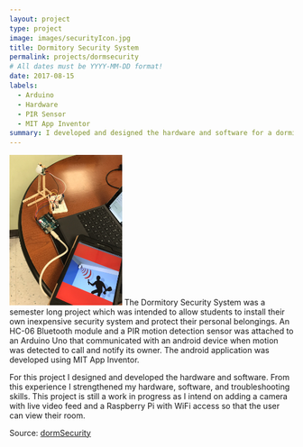 ```yaml
---
layout: project
type: project
image: images/securityIcon.jpg
title: Dormitory Security System
permalink: projects/dormsecurity
# All dates must be YYYY-MM-DD format!
date: 2017-08-15
labels:
  - Arduino
  - Hardware
  - PIR Sensor
  - MIT App Inventor
summary: I developed and designed the hardware and software for a dormitory security system that calls the user via Android application when motion is detected. 
---
```

<img class="ui right floated circular image" src="/images/securityAppLarge.jpg" style="max-width: 200px;" style="max-height: 400px;"/>
The Dormitory Security System was a semester long project which was intended to allow students to install their own inexpensive security system and protect their personal belongings. An HC-06 Bluetooth module and a PIR motion detection sensor was attached to an Arduino Uno that communicated with an android device when motion was detected to call and notify its owner. The android application was developed using MIT App Inventor.<br/> 

For this project I designed and developed the hardware and software. From this experience I strengthened my hardware, software, and troubleshooting skills. This project is still a work in progress as I intend on adding a camera with live video feed and a Raspberry Pi with WiFi access so that the user can view their room. <br/>

Source: <a href="https://github.com/victoria-soto/dormSecurity"><i class="large github icon"></i>dormSecurity</a>
